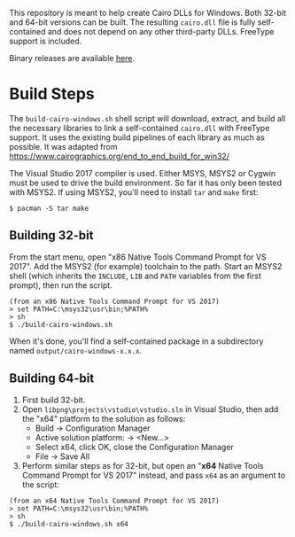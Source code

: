 This repository is meant to help create Cairo DLLs for Windows. Both 32-bit and 64-bit versions can be built. The resulting `cairo.dll` file is fully self-contained and does not depend on any other third-party DLLs. FreeType support is included.

Binary releases are available [here](https://github.com/preshing/cairo-windows/releases).

# Build Steps

The `build-cairo-windows.sh` shell script will download, extract, and build all the necessary libraries to link a self-contained `cairo.dll` with FreeType support. It uses the existing build pipelines of each library as much as possible. It was adapted from https://www.cairographics.org/end_to_end_build_for_win32/

The Visual Studio 2017 compiler is used. Either MSYS, MSYS2 or Cygwin must be used to drive the build environment. So far it has only been tested with MSYS2. If using MSYS2, you'll need to install `tar` and `make` first:

    $ pacman -S tar make

## Building 32-bit

From the start menu, open "x86 Native Tools Command Prompt for VS 2017". Add the MSYS2 (for example) toolchain to the path. Start an MSYS2 shell (which inherits the `INCLUDE`, `LIB` and `PATH` variables from the first prompt), then run the script.

```
(from an x86 Native Tools Command Prompt for VS 2017)
> set PATH=C:\msys32\usr\bin;%PATH%
> sh
$ ./build-cairo-windows.sh
```

When it's done, you'll find a self-contained package in a subdirectory named `output/cairo-windows-x.x.x`.

## Building 64-bit

1. First build 32-bit.
2. Open `libpng\projects\vstudio\vstudio.sln` in Visual Studio, then add the "x64" platform to the solution as follows:
   * Build &rarr; Configuration Manager
   * Active solution platform: &rarr; <New...>
   * Select x64, click OK, close the Configuration Manager
   * File &rarr; Save All
3. Perform similar steps as for 32-bit, but open an "**x64** Native Tools Command Prompt for VS 2017" instead, and pass `x64` as an argument to the script:

```
(from an x64 Native Tools Command Prompt for VS 2017)
> set PATH=C:\msys32\usr\bin;%PATH%
> sh
$ ./build-cairo-windows.sh x64
```
